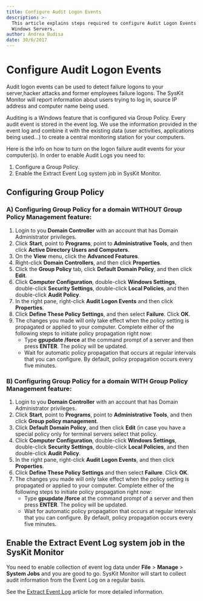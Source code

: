```yaml
---
title: Configure Audit Logon Events
description: >-
  This article explains steps required to configure Audit Logon Events for
  Windows Servers.
author: Andrea Budisa
date: 30/6/2017
---
```


# Configure Audit Logon Events

Audit logon events can be used to detect failure logons to your server,hacker attacks and former employees failure logons. The SysKit Monitor will report information about users trying to log in, source IP address and computer name being used.

Auditing is a Windows feature that is configured via Group Policy. Every audit event is stored in the event log. We use the information provided in the event log and combine it with the existing data \(user activities, applications being used…\) to create a central monitoring station for your computers.

Here is the info on how to turn on the logon failure audit events for your computer\(s\). In order to enable Audit Logs you need to:

1. Configure a Group Policy.
2. Enable the Extract Event Log system job in SysKit Monitor.

## Configuring Group Policy

### A\) Configuring Group Policy for a domain WITHOUT Group Policy Management feature:

1. Login to you **Domain Controller** with an account that has Domain Administrator privileges.
2. Click **Start**, point to **Programs**, point to **Administrative Tools**, and then click **Active Directory Users and Computers**.
3. On the **View** menu, click the **Advanced Features**.
4. Right-click **Domain Controllers**, and then click **Properties**.
5. Click the **Group Policy** tab, click **Default Domain Policy**, and then click **Edit**.
6. Click **Computer Configuration**, double-click **Windows Settings**, double-click **Security Settings**, double-click **Local Policies**, and then double-click **Audit Policy**.
7. In the right pane, right-click **Audit Logon Events** and then click **Properties**.
8. Click **Define These Policy Settings**, and then select **Failure**. Click **OK**.
9. The changes you made will only take effect when the policy setting is propagated or applied to your computer. Complete either of the following steps to initiate policy propagation right now:
   * Type **gpupdate /force** at the command prompt of a server and then press **ENTER**. The policy will be updated.
   * Wait for automatic policy propagation that occurs at regular intervals that you can configure. By default, policy propagation occurs every five minutes.

### B\) Configuring Group Policy for a domain WITH Group Policy Management feature:

1. Login to you **Domain Controller** with an account that has Domain Administrator privileges.
2. Click **Start**, point to **Programs**, point to **Administrative Tools**, and then click **Group policy management**.
3. Click **Default Domain Policy**, and then click **Edit** \(in case you have a special policy only for terminal servers select that policy.
4. Click **Computer Configuration**, double-click **Windows Settings**, double-click **Security Settings**, double-click **Local Policies**, and then double-click **Audit Policy**.
5. In the right pane, right-click **Audit Logon Events**, and then click **Properties**.
6. Click **Define These Policy Settings** and then select **Failure**. Click **OK**.
7. The changes you made will only take effect when the policy setting is propagated or applied to your computer. Complete either of the following steps to initiate policy propagation right now:
   * Type **gpupdate /force** at the command prompt of a server and then press **ENTER**. The policy will be updated.
   * Wait for automatic policy propagation that occurs at regular intervals that you can configure. By default, policy propagation occurs every five minutes.

## Enable the Extract Event Log system job in the SysKit Monitor

You need to enable collection of event log data under **File** &gt; **Manage** &gt; **System Jobs** and you are good to go. SysKit Monitor will start to collect audit information from the Event Log on a regular basis.

See the [Extract Event Log](https://github.com/SysKitTeam/docs-monitor/tree/955f0161938e8d56b74b18e9077bfe5dcc62bf63/how-to/get-to-know-syskit-monitor/backstage-screen/configuration/options/README.md#extract-event-log.md) article for more detailed information.

